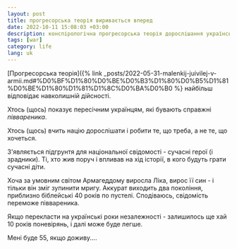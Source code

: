 ```yaml
---
layout: post
title: прогресорська теорія виривається вперед
date: 2022-10-11 15:08:03 +03:00
description: конспірологічна прогресорська теорія дорослішання української нації
tags: [war]
category: life
lang: uk
---
```


[Прогресорська теорія]({% link _posts/2022-05-31-malenkij-juivilej-v-armii.md#%D0%BF%D1%80%D0%BE%D0%B3%D1%80%D0%B5%D1%81%D0%BE%D1%80%D1%81%D1%8C%D0%BA%D0%B0 %} 
найбільш відповідає навколишній дійсності.

Хтось (щось) показує пересічним українцям, які бувають справжні _піввареника_.

Хтось (щось) вчить націю дорослішати і робити те, що треба, а не те, що хочеться.

З'являється підгрунтя для національної свідомості - сучасні герої (і зрадники).
Ті, хто жив поруч і впливав на хід історії, в кого будуть грати сучасні діти.

Хоча за умовним світом Армагеддому виросла 
Ліка, вирос її син - і тільки він зміг зупинити мригу.
Аккурат виходить два покоління, приблизно біблейські 40 років по пустелі.
Сподіваюсь, свідомість переможе піввареника.

Якщо перекласти на українські роки незалежності - залишилось ще хай 10 років поневірянь, і далі може буде легше.

Мені буде 55, якщо доживу....
